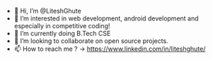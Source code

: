 - 👋 Hi, I’m @LiteshGhute
- 👀 I’m interested in web development, android development and especially in competitive coding!
- 🌱 I’m currently doing B.Tech CSE
- 💞️ I’m looking to collaborate on open source projects.
- 📫 How to reach me ? -> https://www.linkedin.com/in/liteshghute/
<!---
LiteshGhute/LiteshGhute is a ✨ special ✨ repository because its `README.md` (this file) appears on your GitHub profile.
You can click the Preview link to take a look at your changes.
--->
